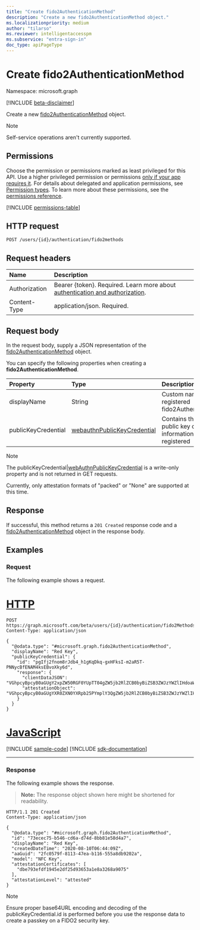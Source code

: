 ```yaml
---
title: "Create fido2AuthenticationMethod"
description: "Create a new fido2AuthenticationMethod object."
ms.localizationpriority: medium
author: "tilarso"
ms.reviewer: intelligentaccesspm
ms.subservice: "entra-sign-in"
doc_type: apiPageType
---
```


# Create fido2AuthenticationMethod

Namespace: microsoft.graph

[!INCLUDE [beta-disclaimer](../../includes/beta-disclaimer.md)]

Create a new [fido2AuthenticationMethod](../resources/fido2authenticationmethod.md) object.

> [!NOTE]
> Self-service operations aren't currently supported.  

## Permissions

Choose the permission or permissions marked as least privileged for this API. Use a higher privileged permission or permissions [only if your app requires it](/graph/permissions-overview#best-practices-for-using-microsoft-graph-permissions). For details about delegated and application permissions, see [Permission types](/graph/permissions-overview#permission-types). To learn more about these permissions, see the [permissions reference](/graph/permissions-reference).

<!-- { "blockType": "ignored"  } // Note: Removing this line will result in the permissions autogeneration tool overwriting the table. -->
[!INCLUDE [permissions-table](../includes/permissions/authentication-post-fido2methods-permissions.md)]

## HTTP request

<!-- {
  "blockType": "ignored"
}
-->
``` http
POST /users/{id}/authentication/fido2methods 
```

## Request headers

|Name|Description|
|:---|:---|
|Authorization|Bearer {token}. Required. Learn more about [authentication and authorization](/graph/auth/auth-concepts).|
|Content-Type|application/json. Required.|

## Request body

In the request body, supply a JSON representation of the [fido2AuthenticationMethod](../resources/fido2authenticationmethod.md) object.

You can specify the following properties when creating a **fido2AuthenticationMethod**.

|Property|Type|Description|
|:---|:---|:---|
|displayName|String|Custom name given to the registered fido2AuthenticationMethod|
|publicKeyCredential|[webauthnPublicKeyCredential](../resources/webauthnpublickeycredential.md)|Contains the WebAuthn public key credential information being registered|

> [!NOTE]
> The publicKeyCredential|[webAuthnPublicKeyCredential](../resources/webAuthnpublickeycredential.md) is a write-only property and is not returned in GET requests.

Currently, only attestation formats of "packed" or "None" are supported at this time.

## Response

If successful, this method returns a `201 Created` response code and a [fido2AuthenticationMethod](../resources/fido2authenticationmethod.md) object in the response body.

## Examples

### Request

The following example shows a request.
# [HTTP](#tab/http)
<!-- {
  "blockType": "request",
  "name": "create_fido2authenticationmethod_from_"
}
-->
``` http
POST https://graph.microsoft.com/beta/users/{id}/authentication/fido2Methods
Content-Type: application/json

{
  "@odata.type": "#microsoft.graph.fido2AuthenticationMethod",
  "displayName": "Red Key",
  "publicKeyCredential": {
    "id": "pgIfj2fnom8rJdb4_h1gKqDkq-gxHFksI-m2aR5T-PNNycBfENAM4ksEBvoXky6d",
    "response": {
      "clientDataJSON": "VGhpcyBpcyB0aGUgY2xpZW50RGF0YUpTT04gZW5jb2RlZCB0byBiZSB3ZWJzYWZlIHdoaWNoIHdpbGwgYmUgc2VudCB0byBFbnRyYSBJRA",
      "attestationObject": "VGhpcyBpcyB0aGUgYXR0ZXN0YXRpb25PYmplY3QgZW5jb2RlZCB0byBiZSB3ZWJzYWZlIHdoaWNoIHdpbGwgYmUgc2VudCB0byBFbnRyYSBJRA"
    }
  }
}
```

# [JavaScript](#tab/javascript)
[!INCLUDE [sample-code](../includes/snippets/javascript/create-fido2authenticationmethod-from--javascript-snippets.md)]
[!INCLUDE [sdk-documentation](../includes/snippets/snippets-sdk-documentation-link.md)]

---

### Response

The following example shows the response.
>**Note:** The response object shown here might be shortened for readability.
<!-- {
  "blockType": "response",
  "truncated": true,
  "@odata.type": "microsoft.graph.fido2AuthenticationMethod"
}
-->
``` http
HTTP/1.1 201 Created
Content-Type: application/json

{
  "@odata.type": "#microsoft.graph.fido2AuthenticationMethod",
  "id": "73ecec75-b546-cd6a-d74d-8bb81e58d4a7",
  "displayName": "Red Key",
  "createdDateTime": "2020-08-10T06:44:09Z",
  "aaGuid": "2fc0579f-8113-47ea-b116-555a8db9202a",
  "model": "NFC Key",
  "attestationCertificates": [
    "dbe793efdf1945e2df25d93653a1e8a3268a9075"
  ],
  "attestationLevel": "attested"
}
```

> [!NOTE]
> Ensure proper base64URL encoding and decoding of the publicKeyCredential.id is performed before you use the response data to create a passkey on a FIDO2 security key.
